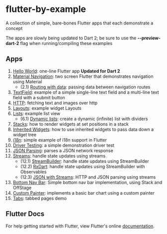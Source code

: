 # flutter-by-example
A collection of simple, bare-bones Flutter apps that each demonstrate a concept

The apps are slowly being updated to Dart 2; be sure to use the __--preview-dart-2__ flag when running/compiling these examples

## Apps

1. [Hello World](https://github.com/mjohnsullivan/flutter-by-example/tree/master/01_hello_world): one-line Flutter app __Updated for Dart 2__
2. [Material Navigation](https://github.com/mjohnsullivan/flutter-by-example/tree/master/02_0_material_navigation): two screen Flutter that demonstrates navigation using Material
    * (2.1) [Routing with data](https://github.com/mjohnsullivan/flutter-by-example/tree/master/02_1_routing_and_data): passing data between navigation routes
3. [TextField](https://github.com/mjohnsullivan/flutter-by-example/tree/master/03_text_field): example of a simple single-line text field and a multi-line text field with a submit button
4. [HTTP](https://github.com/mjohnsullivan/flutter-by-example/tree/master/04_http): fetching text and images over http
5. [Layouts](https://github.com/mjohnsullivan/flutter-by-example/tree/master/05_layouts): example widget Layouts
6. [Lists](https://github.com/mjohnsullivan/flutter-by-example/tree/master/06_0_lists): example list view
    * (6.1) [Dynamic lists](https://github.com/mjohnsullivan/flutter-by-example/tree/master/06_1_dynamic_lists): create a dynamic (infinite) list with dividers 
7. [Stacks](https://github.com/mjohnsullivan/flutter-by-example/tree/master/07_stacks): how to render widgets at set positions in a stack
8. [Inherited Widgets](https://github.com/mjohnsullivan/flutter-by-example/tree/master/08_inherited_widgets): how to use inherited widgets to pass data down a widget tree
9. [i18n](https://github.com/mjohnsullivan/flutter-by-example/tree/master/09_i18n): simple example of i18n support in Flutter
10. [Driver Testing](https://github.com/mjohnsullivan/flutter-by-example/tree/master/10_driver_tests): a simple demonstration driver test
11. [JSON Parsing](https://github.com/mjohnsullivan/flutter-by-example/tree/master/11_json_parsing): parses a JSON network response
12. [Streams](https://github.com/mjohnsullivan/flutter-by-example/tree/master/12_0_streams): handle state updates using streams
    * (12.1) [StreamBuilder](https://github.com/mjohnsullivan/flutter-by-example/tree/master/12_1_stream_builder): handle state updates using StreamBuilder
    * (12.2) [RxDart](https://github.com/mjohnsullivan/flutter-by-example/tree/master/12_2_rxdart): handle state updates using StreamBuilder with Observables
    * (12.3) [JSON with Streams](https://github.com/mjohnsullivan/flutter-by-example/tree/master/12_3_json_streams): HTTP and JSON parsing using streams
13. [Bottom Nav Bar](https://github.com/mjohnsullivan/flutter-by-example/tree/master/13_bottom_nav_bar): Simple bottom nav bar implementation, using Stack and OffStage
14. [Custom Painter](https://github.com/mjohnsullivan/flutter-by-example/tree/master/14_custom_painter): implements a basic bar chart using a custom painter
15. [Tabs](https://github.com/mjohnsullivan/flutter-by-example/tree/master/15_tabs): tabbed pages demo

## Flutter Docs

For help getting started with Flutter, view Flutter's online
[documentation](http://flutter.io/).
